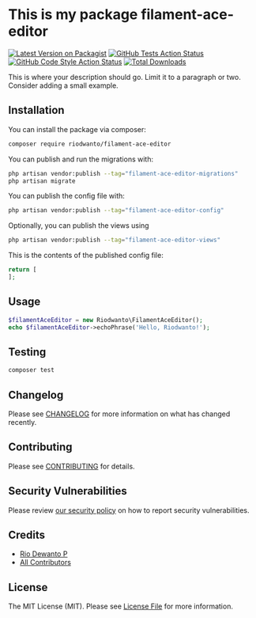 # This is my package filament-ace-editor

[![Latest Version on Packagist](https://img.shields.io/packagist/v/riodwanto/filament-ace-editor.svg?style=flat-square)](https://packagist.org/packages/riodwanto/filament-ace-editor)
[![GitHub Tests Action Status](https://img.shields.io/github/actions/workflow/status/riodwanto/filament-ace-editor/run-tests.yml?branch=main&label=tests&style=flat-square)](https://github.com/riodwanto/filament-ace-editor/actions?query=workflow%3Arun-tests+branch%3Amain)
[![GitHub Code Style Action Status](https://img.shields.io/github/actions/workflow/status/riodwanto/filament-ace-editor/fix-php-code-style-issues.yml?branch=main&label=code%20style&style=flat-square)](https://github.com/riodwanto/filament-ace-editor/actions?query=workflow%3A"Fix+PHP+code+style+issues"+branch%3Amain)
[![Total Downloads](https://img.shields.io/packagist/dt/riodwanto/filament-ace-editor.svg?style=flat-square)](https://packagist.org/packages/riodwanto/filament-ace-editor)



This is where your description should go. Limit it to a paragraph or two. Consider adding a small example.

## Installation

You can install the package via composer:

```bash
composer require riodwanto/filament-ace-editor
```

You can publish and run the migrations with:

```bash
php artisan vendor:publish --tag="filament-ace-editor-migrations"
php artisan migrate
```

You can publish the config file with:

```bash
php artisan vendor:publish --tag="filament-ace-editor-config"
```

Optionally, you can publish the views using

```bash
php artisan vendor:publish --tag="filament-ace-editor-views"
```

This is the contents of the published config file:

```php
return [
];
```

## Usage

```php
$filamentAceEditor = new Riodwanto\FilamentAceEditor();
echo $filamentAceEditor->echoPhrase('Hello, Riodwanto!');
```

## Testing

```bash
composer test
```

## Changelog

Please see [CHANGELOG](CHANGELOG.md) for more information on what has changed recently.

## Contributing

Please see [CONTRIBUTING](.github/CONTRIBUTING.md) for details.

## Security Vulnerabilities

Please review [our security policy](../../security/policy) on how to report security vulnerabilities.

## Credits

- [Rio Dewanto P](https://github.com/riodwanto)
- [All Contributors](../../contributors)

## License

The MIT License (MIT). Please see [License File](LICENSE.md) for more information.
